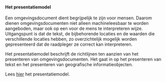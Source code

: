 #### Het presentatiemodel

Een omgevingsdocument dient begrijpelijk te zijn voor mensen. Daarom dienen
omgevingsdocumenten niet alleen machineleesbaar te worden aangeboden, maar ook
op een voor de mens te interpreteren wijze. Uitgangspunt is dat de tekst, de
bijbehorende locaties en de waarden die verschillende locaties hebben, zo
overzichtelijk mogelijk worden gepresenteerd dat de raadpleger ze correct kan
interpreteren.

Het presentatiemodel beschrijft de richtlijnen ten aanzien van het presenteren
van omgevingsdocumenten. Het gaat in op het presenteren van tekst en het
presenteren van geografische informatieobjecten.

Lees [hier](https://geonovum.github.io/TPOD/Presentatiemodel/Presentatiemodel%20STOPTPOD%20v0.98-kern.pdf) het presentatiemodel.
